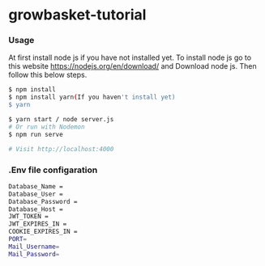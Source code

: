 # growbasket-tutorial

### Usage

At first install node js if you have not installed yet.
To install node js go to this website https://nodejs.org/en/download/ and Download node js.
Then follow this below steps.

```sh
$ npm install
$ npm install yarn(If you haven't install yet)
$ yarn
```

```sh
$ yarn start / node server.js
# Or run with Nodemon
$ npm run serve

# Visit http://localhost:4000
```
### .Env file configaration

```sh
Database_Name =
Database_User =
Database_Password =
Database_Host =
JWT_TOKEN =
JWT_EXPIRES_IN =
COOKIE_EXPIRES_IN =
PORT=
Mail_Username=
Mail_Password=
```
